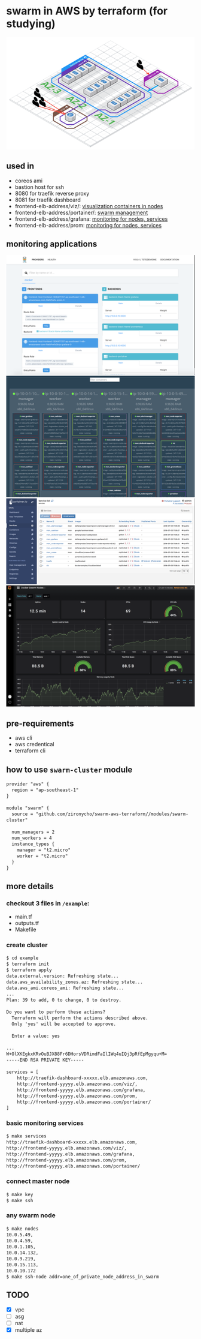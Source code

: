 # swarm in AWS by terraform (for studying)
![](img/swarm.png)

## used in
* coreos ami
* bastion host for ssh
* 8080 for traefik reverse proxy
* 8081 for traefik dashboard
* frontend-elb-address/viz/: [visualization containers in nodes](https://github.com/dockersamples/docker-swarm-visualizer)
* frontend-elb-address/portainer/: [swarm management](https://portainer.io/)
* frontend-elb-address/grafana: [monitoring for nodes, services](https://grafana.com/)
* frontend-elb-address/prom: [monitoring for nodes, services](https://prometheus.io/)

## monitoring applications
![](img/traefik.png)
![](img/viz.png)
![](img/portainer.png)
![](img/grafana.png)

## pre-requirements
* aws cli
* aws credentical
* terraform cli

## how to use `swarm-cluster` module
```
provider "aws" {
  region = "ap-southeast-1"
}

module "swarm" {
  source = "github.com/zironycho/swarm-aws-terraform//modules/swarm-cluster"
  
  num_managers = 2
  num_workers = 4
  instance_types {
    manager = "t2.micro"
    worker = "t2.micro"
  }
}
```

## more details

### checkout 3 files in `/example`:
* main.tf
* outputs.tf
* Makefile

### create cluster
```
$ cd example
$ terraform init
$ terraform apply
data.external.version: Refreshing state...
data.aws_availability_zones.az: Refreshing state...
data.aws_ami.coreos_ami: Refreshing state...
...
Plan: 39 to add, 0 to change, 0 to destroy.

Do you want to perform these actions?
  Terraform will perform the actions described above.
  Only 'yes' will be accepted to approve.

  Enter a value: yes

...
W+OlXKEgkxKRvOuBJX88Fr6DHorsVDRimdFaIlIWq4uIQj3pRfEpMgyqu+M=
-----END RSA PRIVATE KEY-----

services = [
    http://traefik-dashboard-xxxxx.elb.amazonaws.com,
    http://frontend-yyyyy.elb.amazonaws.com/viz/,
    http://frontend-yyyyy.elb.amazonaws.com/grafana,
    http://frontend-yyyyy.elb.amazonaws.com/prom,
    http://frontend-yyyyy.elb.amazonaws.com/portainer/
]
```

### basic monitoring services
```
$ make services
http://traefik-dashboard-xxxxx.elb.amazonaws.com,
http://frontend-yyyyy.elb.amazonaws.com/viz/,
http://frontend-yyyyy.elb.amazonaws.com/grafana,
http://frontend-yyyyy.elb.amazonaws.com/prom,
http://frontend-yyyyy.elb.amazonaws.com/portainer/
```

### connect master node
```
$ make key
$ make ssh 
```

### any swarm node
```
$ make nodes
10.0.5.49,
10.0.4.59,
10.0.1.105,
10.0.14.132,
10.0.9.219,
10.0.15.113,
10.0.10.172
$ make ssh-node addr=one_of_private_node_address_in_swarm
```

## TODO
* [x] vpc
* [ ] asg
* [ ] nat
* [x] multiple az
